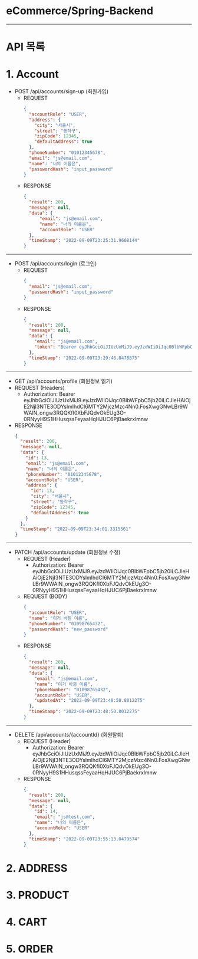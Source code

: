 # eCommerce/Spring-Backend
---

# API 목록

# 1. Account
- POST /api/accounts/sign-up (회원가입)
  - REQUEST
    ```json
    {
      "accountRole": "USER",
      "address": {
        "city": "서울시",
        "street": "동작구",
        "zipCode": 12345,
        "defaultAddress": true
      },
      "phoneNumber": "01012345678",
      "email": "js@email.com",
      "name": "너의 이름은",
      "passwordHash": "input_password"
    }
    ```
  - RESPONSE
    ```json
    {
      "result": 200,
      "message": null,
      "data": {
          "email": "js@email.com",
          "name": "너의 이름은",
          "accountRole": "USER"
      },
      "timeStamp": "2022-09-09T23:25:31.9608144"
    }
    ```
---
- POST /api/accounts/login (로그인)
  - REQUEST
    ```json
    {
      "email": "js@email.com",
      "passwordHash": "input_password"
    }
    ```
  - RESPONSE
    ```json
    {
      "result": 200,
      "message": null,
      "data": {
        "email": "js@email.com",
        "token": "Bearer eyJhbGciOiJIUzUxMiJ9.eyJzdWIiOiJqc0BlbWFpbC5jb20iLCJleHAiOjE2NjI3NTE3ODYsImlhdCI6MTY2MjczMzc4Nn0.FosXwgGNwLBr9WWAlN_ongw3RQQKfI0XbFJQdvOkEUg3O-0RNyyH9S1HHusqssFeyaaHqHJUC6PjBaekrxlmnw"
      },
      "timeStamp": "2022-09-09T23:29:46.8478875"
    }
    ```
---
- GET /api/accounts/profile (회원정보 읽기)
- REQUEST (Headers)
  - Authorization: Bearer eyJhbGciOiJIUzUxMiJ9.eyJzdWIiOiJqc0BlbWFpbC5jb20iLCJleHAiOjE2NjI3NTE3ODYsImlhdCI6MTY2MjczMzc4Nn0.FosXwgGNwLBr9WWAlN_ongw3RQQKfI0XbFJQdvOkEUg3O-0RNyyH9S1HHusqssFeyaaHqHJUC6PjBaekrxlmnw
- RESPONSE
    ```json
    {
      "result": 200,
      "message": null,
      "data": {
        "id": 13,
        "email": "js@email.com",
        "name": "너의 이름은",
        "phoneNumber": "01012345678",
        "accountRole": "USER",
        "address": {
          "id": 13,
          "city": "서울시",
          "street": "동작구",
          "zipCode": 12345,
          "defaultAddress": true
        }
      },
      "timeStamp": "2022-09-09T23:34:01.3315561"
    }
    ```
---
- PATCH /api/accounts/update (회원정보 수정)
  - REQUEST (Header)
    - Authorization: Bearer eyJhbGciOiJIUzUxMiJ9.eyJzdWIiOiJqc0BlbWFpbC5jb20iLCJleHAiOjE2NjI3NTE3ODYsImlhdCI6MTY2MjczMzc4Nn0.FosXwgGNwLBr9WWAlN_ongw3RQQKfI0XbFJQdvOkEUg3O-0RNyyH9S1HHusqssFeyaaHqHJUC6PjBaekrxlmnw
  - REQUEST (BODY)
    ```json
    {
      "accountRole": "USER",
      "name": "이거 바뀐 이름",
      "phoneNumber": "01098765432",
      "passwordHash": "new_password"
    }
    ```
  - RESPONSE
    ```json
    {
      "result": 200,
      "message": null,
      "data": {
        "email": "js@email.com",
        "name": "이거 바뀐 이름",
        "phoneNumber": "01098765432",
        "accountRole": "USER",
        "updatedAt": "2022-09-09T23:48:50.8012275"
      },
      "timeStamp": "2022-09-09T23:48:50.8012275"
    }
    ```
---
- DELETE /api/accounts/{accountId} (회원탈퇴)
  - REQUEST (Header)
    - Authorization: Bearer eyJhbGciOiJIUzUxMiJ9.eyJzdWIiOiJqc0BlbWFpbC5jb20iLCJleHAiOjE2NjI3NTE3ODYsImlhdCI6MTY2MjczMzc4Nn0.FosXwgGNwLBr9WWAlN_ongw3RQQKfI0XbFJQdvOkEUg3O-0RNyyH9S1HHusqssFeyaaHqHJUC6PjBaekrxlmnw
  - RESPONSE
    ```json
    {
      "result": 200,
      "message": null,
      "data": {
        "id": 14,
        "email": "js@test.com",
        "name": "너의 이름은",
        "accountRole": "USER"
      },
      "timeStamp": "2022-09-09T23:55:13.0479574"
    }
    ```

# 2. ADDRESS

# 3. PRODUCT

# 4. CART

# 5. ORDER